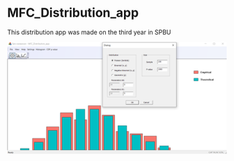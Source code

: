 # MFC_Distribution_app
This distribution app was made on the third year in SPBU

![Alt text](/img/1.png?raw=true "Optional Title")

